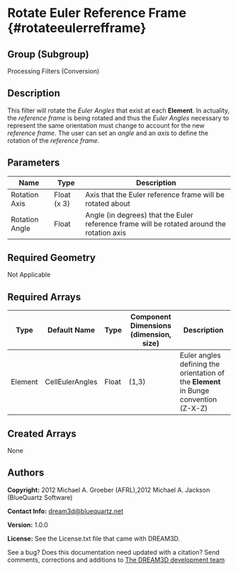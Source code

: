 Rotate Euler Reference Frame {#rotateeulerrefframe}
======

## Group (Subgroup) ##
Processing Filters (Conversion)

## Description ##
This filter will rotate the *Euler Angles* that exist at each **Element**.  In actuality, the *reference frame* is being rotated and thus the *Euler Angles* necessary to represent the same orientation must change to account for the new *reference frame*.  The user can set an *angle* and an *axis* to define the rotation of the *reference frame*.

## Parameters ##

| Name | Type | Description |
|------|------|------|
| Rotation Axis | Float (x 3) | Axis that the Euler reference frame will be rotated about |
| Rotation Angle | Float | Angle (in degrees) that the Euler reference frame will be rotated around the rotation axis |

## Required Geometry ##
Not Applicable

## Required Arrays ##
| Type | Default Name | Type | Component Dimensions (dimension, size) | Description |
|------|--------------|-------------|---------|-----|
| Element | CellEulerAngles | Float | (1,3) | Euler angles defining the orientation of the **Element** in Bunge convention (Z-X-Z) |

## Created Arrays ##
None

## Authors ##

**Copyright:** 2012 Michael A. Groeber (AFRL),2012 Michael A. Jackson (BlueQuartz Software)

**Contact Info:** dream3d@bluequartz.net

**Version:** 1.0.0

**License:**  See the License.txt file that came with DREAM3D.




See a bug? Does this documentation need updated with a citation? Send comments, corrections and additions to [The DREAM3D development team](mailto:dream3d@bluequartz.net?subject=Documentation%20Correction)

